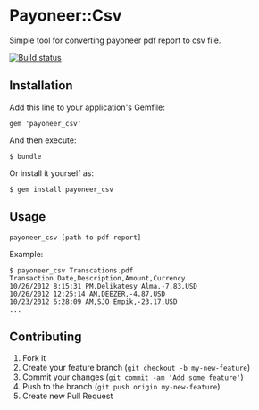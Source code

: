 # Payoneer::Csv

Simple tool for converting payoneer pdf report to csv file.

[![Build status](https://secure.travis-ci.org/lucassus/payoneer_csv.png)](http://travis-ci.org/lucassus/payoneer_csv)

## Installation

Add this line to your application's Gemfile:

    gem 'payoneer_csv'

And then execute:

    $ bundle

Or install it yourself as:

    $ gem install payoneer_csv

## Usage

`payoneer_csv [path to pdf report]`

Example:


```
$ payoneer_csv Transcations.pdf 
Transaction Date,Description,Amount,Currency
10/26/2012 8:15:31 PM,Delikatesy Alma,-7.83,USD
10/26/2012 12:25:14 AM,DEEZER,-4.87,USD
10/23/2012 6:28:09 AM,SJO Empik,-23.17,USD
...
```

## Contributing

1. Fork it
2. Create your feature branch (`git checkout -b my-new-feature`)
3. Commit your changes (`git commit -am 'Add some feature'`)
4. Push to the branch (`git push origin my-new-feature`)
5. Create new Pull Request
